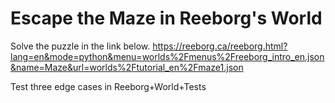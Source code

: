 # Escape the Maze in Reeborg's World

Solve the puzzle in the link below.
https://reeborg.ca/reeborg.html?lang=en&mode=python&menu=worlds%2Fmenus%2Freeborg_intro_en.json&name=Maze&url=worlds%2Ftutorial_en%2Fmaze1.json

Test three edge cases in Reeborg+World+Tests
